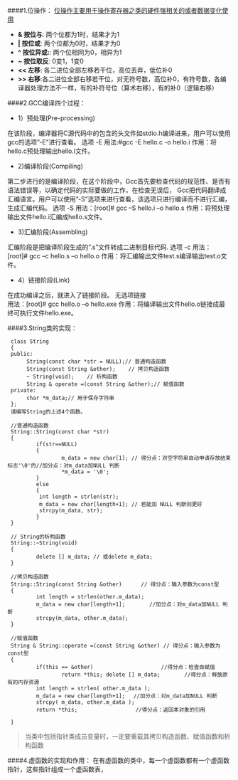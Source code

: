 ####1.位操作：
[位操作主要用于操作寄存器之类的硬件强相关的或者数据变化使用](http://blog.csdn.net/morewindows/article/details/7354571)
>
* __& 按位与__: 两个位都为1时，结果才为1
* __| 按位或__: 两个位都为0时，结果才为0
* __^ 按位异或:__: 两个位相同为0，相异为1
* __~ 按位取反__: 0变1，1变0
* __<< 左移__: 各二进位全部左移若干位，高位丢弃，低位补0
* __>> 右移__:各二进位全部右移若干位，对无符号数，高位补0，有符号数，各编译器处理方法不一样，有的补符号位（算术右移），有的补0（逻辑右移）

####2.GCC编译四个过程：
* 1）预处理(Pre-processing)
 
>
  在该阶段，编译器将C源代码中的包含的头文件如stdio.h编译进来，用户可以使用gcc的选项”-E”进行查看。
  选项 -E
  用法:#gcc -E hello.c -o hello.i
  作用：将hello.c预处理输出hello.i文件。

* 2)编译阶段(Compiling)

>
  第二步进行的是编译阶段，在这个阶段中，Gcc首先要检查代码的规范性、是否有语法错误等，以确定代码的实际要做的工作，在检查无误后，
  Gcc把代码翻译成汇编语言。用户可以使用”-S”选项来进行查看，该选项只进行编译而不进行汇编，生成汇编代码。
  选项 -S
  用法：[root]# gcc –S hello.i –o hello.s
  作用：将预处理输出文件hello.i汇编成hello.s文件。

* 3)汇编阶段(Assembling)
 
>
  汇编阶段是把编译阶段生成的”.s”文件转成二进制目标代码. 
  选项 -c
  用法：[root]# gcc –c hello.s –o hello.o
  作用：将汇编输出文件test.s编译输出test.o文件。 

* 4）链接阶段(Link)
 
>
  在成功编译之后，就进入了链接阶段。
  无选项链接  
  用法：[root]# gcc hello.o –o hello.exe
  作用：将编译输出文件hello.o链接成最终可执行文件hello.exe。

####3.String类的实现：

     class String
     {
     public:
          String(const char *str = NULL);// 普通构造函数
          String(const String &other);    // 拷贝构造函数
          ~ String(void);    // 析构函数
          String & operate =(const String &other);// 赋值函数
     private:
          char *m_data;// 用于保存字符串
     }; 
     请编写String的上述4个函数。
     
     //普通构造函数
     String::String(const char *str)
     {
             if(str==NULL)
             {
                     m_data = new char[1]; // 得分点：对空字符串自动申请存放结束标志'\0'的//加分点：对m_data加NULL 判断
                     *m_data = '\0';
             }    
             else
             {
              int length = strlen(str);
              m_data = new char[length+1]; // 若能加 NULL 判断则更好
              strcpy(m_data, str);
             }
     } 
     
     // String的析构函数
     String::~String(void)
     {
             delete [] m_data; // 或delete m_data;
     }
     
     //拷贝构造函数
     String::String(const String &other) 　　　// 得分点：输入参数为const型
     {     
             int length = strlen(other.m_data);
             m_data = new char[length+1]; 　　　　//加分点：对m_data加NULL 判断
             strcpy(m_data, other.m_data);    
     } 
     
     //赋值函数
     String & String::operate =(const String &other) // 得分点：输入参数为const型
     {     
             if(this == &other)                  　　//得分点：检查自赋值
                     return *this; delete [] m_data; 　　　　//得分点：释放原有的内存资源
             int length = strlen( other.m_data );      
             m_data = new char[length+1]; 　//加分点：对m_data加NULL 判断
             strcpy( m_data, other.m_data );   
             return *this;     　　　　　　　　//得分点：返回本对象的引用  
     
     }
       
 >当类中包括指针类成员变量时，一定要重载其拷贝构造函数、赋值函数和析构函数
 
####4.虚函数的实现和作用：
 在有虚函数的类中，每一个虚函数都有一个虚函数指针，这些指针组成一个虚函数表，

